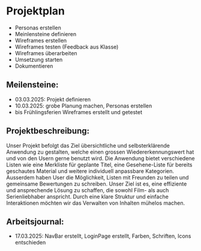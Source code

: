 # Projektplan

- Personas erstellen
- Meinlensteine definieren
- Wireframes erstellen
- Wireframes testen (Feedback aus Klasse)
- Wireframes überarbeiten
- Umsetzung starten
- Dokumentieren

## Meilensteine:
- 03.03.2025: Projekt definieren
- 10.03.2025: grobe Planung machen, Personas erstellen
- bis Frühlingsferien Wireframes erstellt und getestet

## Projektbeschreibung:
Unser Projekt befolgt das Ziel übersichtliche und selbsterklärende Anwendung zu gestalten,
welche einen grossen Wiedererkennungswert hat und von den Usern gerne benutzt wird.
Die Anwendung bietet verschiedene Listen wie eine Merkliste für geplante Titel, 
eine Gesehene-Liste für bereits geschautes Material und weitere individuell anpassbare Kategorien. 
Ausserdem haben User die Möglichkeit, Listen mit Freunden zu teilen und gemeinsame Bewertungen zu schreiben.
Unser Ziel ist es, eine effiziente und ansprechende Lösung zu schaffen, 
die sowohl Film- als auch Serienliebhaber anspricht. 
Durch eine klare Struktur und einfache Interaktionen möchten wir das Verwalten von Inhalten mühelos machen. 

## Arbeitsjournal:
- 17.03.2025: NavBar erstellt, LoginPage erstellt, Farben, Schriften, Icons entschieden